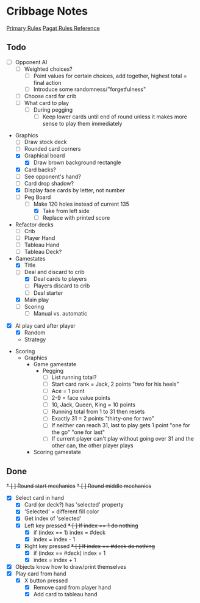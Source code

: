 # Cribbage Notes

[Primary Rules](./rulebook_2020.pdf)
[Pagat Rules Reference](https://www.pagat.com/adders/crib6.html)

## Todo

* [ ] Opponent AI
    * [ ] Weighted choices?
        * [ ] Point values for certain choices, add together, highest total = final action
        * [ ] Introduce some randomness/"forgetfulness"
    * [ ] Choose card for crib
    * [ ] What card to play
        * [ ] During pegging
            * [ ] Keep lower cards until end of round unless it makes more sense to play them immediately
* Graphics
    * [ ] Draw stock deck
    * [ ] Rounded card corners
    * [x] Graphical board
        * [x] Draw brown background rectangle
    * [x] Card backs?
    * [ ] See opponent's hand?
    * [ ] Card drop shadow?
    * [x] Display face cards by letter, not number
    * [ ] Peg Board
        * [ ] Make 120 holes instead of current 135
            * [x] Take from left side
            * [ ] Replace with printed score
* Refactor decks
    * [ ] Crib
    * [ ] Player Hand
    * [ ] Tableau Hand
    * [ ] Tableau Deck?
* Gamestates
    * [x] Title
    * [ ] Deal and discard to crib
        * [x] Deal cards to players
        * [ ] Players discard to crib
        * [ ] Deal starter
    * [x] Main play
    * [ ] Scoring
        * [ ] Manual vs. automatic
* [x] AI play card after player
    * [x] Random
    * Strategy
* Scoring
    * Graphics
        * Game gamestate
            * Pegging
                * [ ] List running total?
                * [ ] Start card rank = Jack, 2 points "two for his heels"
                * [ ] Ace = 1 point
                * [ ] 2-9 = face value points
                * [ ] 10, Jack, Queen, King = 10 points
                * [ ] Running total from 1 to 31 then resets
                * [ ] Exactly 31 = 2 points "thirty-one for two"
                * [ ] If neither can reach 31, last to play gets 1 point "one for the go" "one for last"
                * [ ] If current player can't play without going over 31 and the other can, the other player plays
        * Scoring gamestate

## Done

~~* [ ] Round start mechanics~~
~~* [ ] Round middle mechanics~~
* [x] Select card in hand
    * [x] Card (or deck?) has 'selected' property
    * [x] 'Selected' = different fill color
    * [x] Get index of 'selected'
    * [x] Left key pressed
        ~~* [ ] If index == 1 do nothing~~
        * [x] if (index == 1) index = #deck
        * [x] index = index - 1
    * [x] Right key pressed
        ~~* [ ] If index == #deck do nothing~~
        * [x] if (index == #deck) index = 1
        * [x] index = index + 1
* [x] Objects know how to draw/print themselves
* [x] Play card from hand
    * [x] X button pressed
        * [x] Remove card from player hand
        * [x] Add card to tableau hand